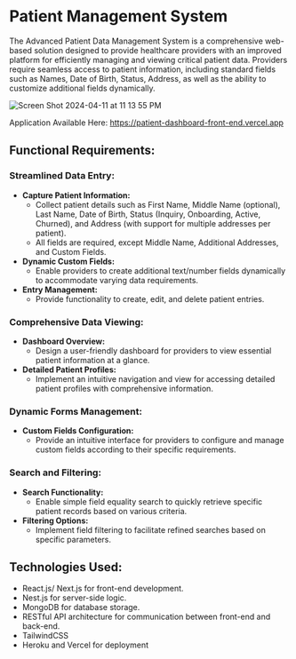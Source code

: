 # Patient Management System

The Advanced Patient Data Management System is a comprehensive web-based solution designed to provide healthcare providers with an improved platform for efficiently managing and viewing critical patient data. Providers require seamless access to patient information, including standard fields such as Names, Date of Birth, Status, Address, as well as the ability to customize additional fields dynamically.

![Screen Shot 2024-04-11 at 11 13 55 PM](https://github.com/hanniedong/patient-dashboard/assets/27251944/89748466-c7ae-4edb-892b-ee05479ffd7d)

Application Available Here: https://patient-dashboard-front-end.vercel.app




## Functional Requirements:

### Streamlined Data Entry:
- **Capture Patient Information:** 
  - Collect patient details such as First Name, Middle Name (optional), Last Name, Date of Birth, Status (Inquiry, Onboarding, Active, Churned), and Address (with support for multiple addresses per patient).
  - All fields are required, except Middle Name, Additional Addresses, and Custom Fields.
- **Dynamic Custom Fields:**
  - Enable providers to create additional text/number fields dynamically to accommodate varying data requirements.
- **Entry Management:**
  - Provide functionality to create, edit, and delete patient entries.

### Comprehensive Data Viewing:
- **Dashboard Overview:**
  - Design a user-friendly dashboard for providers to view essential patient information at a glance.
- **Detailed Patient Profiles:**
  - Implement an intuitive navigation and view for accessing detailed patient profiles with comprehensive information.

### Dynamic Forms Management:
- **Custom Fields Configuration:**
  - Provide an intuitive interface for providers to configure and manage custom fields according to their specific requirements.

### Search and Filtering:
- **Search Functionality:**
  - Enable simple field equality search to quickly retrieve specific patient records based on various criteria.
- **Filtering Options:**
  - Implement field filtering to facilitate refined searches based on specific parameters.

## Technologies Used:
- React.js/ Next.js for front-end development.
- Nest.js for server-side logic.
- MongoDB for database storage.
- RESTful API architecture for communication between front-end and back-end.
- TailwindCSS
- Heroku and Vercel for deployment
